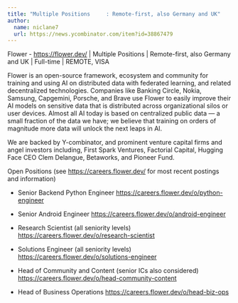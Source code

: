 ```yaml
---
title: "Multiple Positions     : Remote-first, also Germany and UK"
author:
  name: niclane7
  url: https://news.ycombinator.com/item?id=38867479
---
```

Flower - <a href="https:&#x2F;&#x2F;flower.dev&#x2F;">https:&#x2F;&#x2F;flower.dev&#x2F;</a>    | Multiple Positions     | Remote-first, also Germany and UK     | Full-time     | REMOTE, VISA

Flower is an open-source framework, ecosystem and community for training and using AI on distributed data with federated learning, and related decentralized technologies. Companies like Banking Circle, Nokia, Samsung, Capgemini, Porsche, and Brave use Flower to easily improve their AI models on sensitive data that is distributed across organizational silos or user devices. Almost all AI today is based on centralized public data — a small fraction of the data we have; we believe that training on orders of magnitude more data will unlock the next leaps in AI.

We are backed by Y-combinator, and prominent venture capital firms and angel investors including, First Spark Ventures, Factorial Capital, Hugging Face CEO Clem Delangue, Betaworks, and Pioneer Fund.

Open Positions (see <a href="https:&#x2F;&#x2F;careers.flower.dev&#x2F;">https:&#x2F;&#x2F;careers.flower.dev&#x2F;</a> for most recent postings and information)

- Senior Backend Python Engineer                                <a href="https:&#x2F;&#x2F;careers.flower.dev&#x2F;o&#x2F;python-engineer">https:&#x2F;&#x2F;careers.flower.dev&#x2F;o&#x2F;python-engineer</a>

- Senior Android Engineer                                       <a href="https:&#x2F;&#x2F;careers.flower.dev&#x2F;o&#x2F;android-engineer">https:&#x2F;&#x2F;careers.flower.dev&#x2F;o&#x2F;android-engineer</a>

- Research Scientist (all seniority levels)                     <a href="https:&#x2F;&#x2F;careers.flower.dev&#x2F;o&#x2F;research-scientist">https:&#x2F;&#x2F;careers.flower.dev&#x2F;o&#x2F;research-scientist</a>

- Solutions Engineer (all seniority levels)                     <a href="https:&#x2F;&#x2F;careers.flower.dev&#x2F;o&#x2F;solutions-engineer">https:&#x2F;&#x2F;careers.flower.dev&#x2F;o&#x2F;solutions-engineer</a>

- Head of Community and Content (senior ICs also considered)    <a href="https:&#x2F;&#x2F;careers.flower.dev&#x2F;o&#x2F;head-community-content">https:&#x2F;&#x2F;careers.flower.dev&#x2F;o&#x2F;head-community-content</a>

- Head of Business Operations                                   <a href="https:&#x2F;&#x2F;careers.flower.dev&#x2F;o&#x2F;head-biz-ops">https:&#x2F;&#x2F;careers.flower.dev&#x2F;o&#x2F;head-biz-ops</a>
